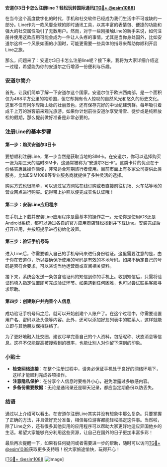 **安道尔3日卡怎么注册line？轻松玩转国际通讯[[TG💪+ @esim1088](https://t.me/s/esim1088)]**

在当今这个高度数字化的时代，手机和社交软件已经成为我们生活中不可或缺的一部分。Line作为一款风靡全球的即时通讯工具，以其丰富的表情包、便捷的功能和强大的社交属性吸引了无数用户。然而，对于一些刚接触Line的新手来说，如何注册并使用这款应用可能会成为一件让人头疼的事情。尤其是当你身处国外，比如安道尔这样一个风景如画的小国时，可能更需要一些具体的指导来帮助你顺利开启Line之旅。

那么，问题来了：安道尔3日卡怎么注册line呢？接下来，我将为大家详细介绍这一过程，希望能为你的安道尔之行增添一份便利与乐趣。

### 安道尔简介

首先，让我们简单了解一下安道尔这个国家。安道尔位于欧洲西南部，是一个面积仅为468平方公里的袖珍国，但它却拥有令人惊叹的自然风光和悠久的历史文化。这里不仅有阿尔卑斯山脉的壮丽景色，还有保存完好的中世纪建筑群。每年吸引着成千上万的游客前来观光旅游。如果你计划前往安道尔享受滑雪、徒步或是纯粹放松的假期，那么提前做好准备是非常必要的。

### 注册Line的基本步骤

#### 第一步：购买安道尔3日卡

要想顺利注册Line，第一步当然是获取当地的SIM卡。在安道尔，你可以选择购买一张为期三天的临时SIM卡，这通常被称为“安道尔3日卡”。这类卡片的优点在于价格实惠且操作简便，非常适合短期旅行者使用。目前市面上有多家公司提供此类服务，比如ESIM1088等专业服务商就提供了多种灵活的选择。

购买方式也很简单，可以通过官方网站在线订购或者直接前往机场、火车站等地的营业网点进行购买。记得带上护照以便完成实名认证哦！

#### 第二步：安装Line应用程序

在手机上下载并安装Line应用程序是最基本的操作之一。无论你是使用iOS还是Android系统，都可以通过各自的官方应用商店轻松找到并下载Line。安装完成后打开应用，并按照提示进行初始化设置。

#### 第三步：验证手机号码

进入Line后，你需要输入自己的手机号码来进行身份验证。这里需要注意的是，由于你在安道尔，所以要确保所使用的号码是有效的本地号码。如果不确定自己的号码是否符合要求，可以咨询当地运营商或查阅相关资料。

接下来，系统会发送一条包含验证码的短信到你的手机上。收到短信后，只需将验证码填入指定位置即可完成验证环节。如果遇到任何困难，也可以尝试联系客服寻求帮助。

#### 第四步：创建账户并完善个人信息

成功验证手机号码之后，就可以开始创建个人账户了。在这个过程中，你需要设置用户名、密码以及头像等内容。此外，还可以添加好友列表中的联系人，这样就能立即与其他朋友保持联络了。

为了更好地融入社交圈，建议尽早完善自己的个人资料，包括昵称、状态消息等信息。这样不仅能提高被搜索到的概率，也能让别人对你留下深刻的印象。

### 小贴士

- **检查网络连接**：在整个注册过程中，请务必保证手机处于良好的网络环境下，这样才能顺利完成各项操作。
- **注意隐私保护**：在分享个人信息时要格外小心，避免泄露过多敏感内容。
- **多备份重要数据**：无论是通讯录还是聊天记录，都应当定期备份以防丢失。

### 结语

通过以上介绍可以看出，在安道尔注册Line其实并没有想象中那么复杂。只要掌握了正确的方法，并且做好充分准备，相信每位游客都能轻松搞定这件事。当然啦，除了Line之外，还有很多其他实用的应用程序可以帮助大家更好地适应异国他乡的生活。希望大家能够充分利用这些资源，让自己在国外的日子更加丰富多彩！

最后再次提醒一下，如果有任何疑问或者需要进一步的帮助，随时可以访问[TG💪+ @esim1088](https://t.me/s/esim1088)获取更多支持哦！祝大家旅途愉快，玩得开心！

[[TG💪+ @esim1088](https://t.me/s/esim1088) ![Image](https://i.postimg.cc/4NQfJmqS/Snipaste-2025-05-13-00-14-12.png)]